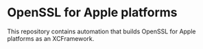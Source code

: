 # OpenSSL for Apple platforms

This repository contains automation that builds OpenSSL for Apple platforms as an XCFramework.
